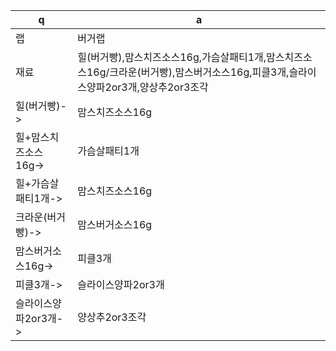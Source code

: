  q  | a
--- | ---
랩	| 버거랩
재료	| 힐(버거빵),맘스치즈소스16g,가슴살패티1개,맘스치즈소스16g/크라운(버거빵),맘스버거소스16g,피클3개,슬라이스양파2or3개,양상추2or3조각
힐(버거빵)->	| 맘스치즈소스16g
힐+맘스치즈소스16g->	| 가슴살패티1개
힐+가슴살패티1개->	| 맘스치즈소스16g
크라운(버거빵)->	| 맘스버거소스16g
맘스버거소스16g->	| 피클3개
피클3개->	| 슬라이스양파2or3개
슬라이스양파2or3개->	| 양상추2or3조각
